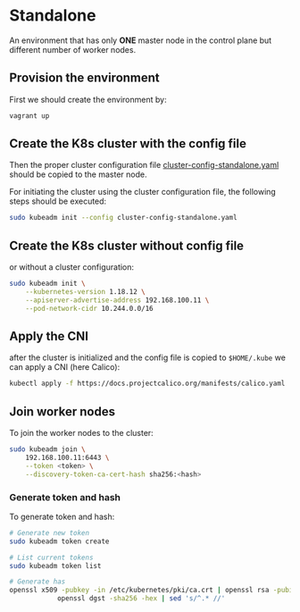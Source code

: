 # Standalone

An environment that has only **ONE** master node in the control plane but different number of worker nodes.

## Provision the environment

First we should create the environment by:

```bash
vagrant up
```

## Create the K8s cluster with the config file

Then the proper cluster configuration file [cluster-config-standalone.yaml](../../manifests/cluster-configs/cluster-config-standalone.yaml) should be copied to the master node.

For initiating the cluster using the cluster configuration file, the following steps should be executed:

```bash
sudo kubeadm init --config cluster-config-standalone.yaml
```

## Create the K8s cluster without config file

or without a cluster configuration:

```bash
sudo kubeadm init \
    --kubernetes-version 1.18.12 \
    --apiserver-advertise-address 192.168.100.11 \
    --pod-network-cidr 10.244.0.0/16
```

## Apply the CNI

after the cluster is initialized and the config file is copied to `$HOME/.kube` we can apply a CNI (here Calico):

```bash
kubectl apply -f https://docs.projectcalico.org/manifests/calico.yaml
```

## Join worker nodes

To join the worker nodes to the cluster:

```bash
sudo kubeadm join \
    192.168.100.11:6443 \
    --token <token> \
    --discovery-token-ca-cert-hash sha256:<hash>
```

### Generate token and hash

To generate token and hash:

```bash
# Generate new token
sudo kubeadm token create

# List current tokens
sudo kubeadm token list

# Generate has
openssl x509 -pubkey -in /etc/kubernetes/pki/ca.crt | openssl rsa -pubin -outform der 2>/dev/null | \
            openssl dgst -sha256 -hex | sed 's/^.* //'
```

